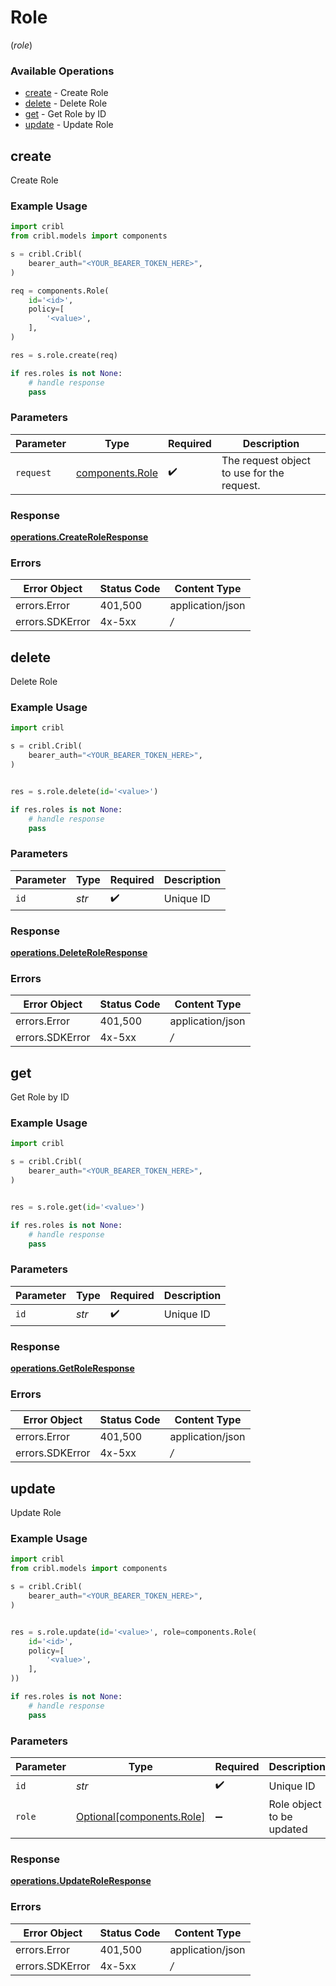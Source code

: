 # Role
(*role*)

### Available Operations

* [create](#create) - Create Role
* [delete](#delete) - Delete Role
* [get](#get) - Get Role by ID
* [update](#update) - Update Role

## create

Create Role

### Example Usage

```python
import cribl
from cribl.models import components

s = cribl.Cribl(
    bearer_auth="<YOUR_BEARER_TOKEN_HERE>",
)

req = components.Role(
    id='<id>',
    policy=[
        '<value>',
    ],
)

res = s.role.create(req)

if res.roles is not None:
    # handle response
    pass

```

### Parameters

| Parameter                                          | Type                                               | Required                                           | Description                                        |
| -------------------------------------------------- | -------------------------------------------------- | -------------------------------------------------- | -------------------------------------------------- |
| `request`                                          | [components.Role](../../models/components/role.md) | :heavy_check_mark:                                 | The request object to use for the request.         |


### Response

**[operations.CreateRoleResponse](../../models/operations/createroleresponse.md)**
### Errors

| Error Object     | Status Code      | Content Type     |
| ---------------- | ---------------- | ---------------- |
| errors.Error     | 401,500          | application/json |
| errors.SDKError  | 4x-5xx           | */*              |

## delete

Delete Role

### Example Usage

```python
import cribl

s = cribl.Cribl(
    bearer_auth="<YOUR_BEARER_TOKEN_HERE>",
)


res = s.role.delete(id='<value>')

if res.roles is not None:
    # handle response
    pass

```

### Parameters

| Parameter          | Type               | Required           | Description        |
| ------------------ | ------------------ | ------------------ | ------------------ |
| `id`               | *str*              | :heavy_check_mark: | Unique ID          |


### Response

**[operations.DeleteRoleResponse](../../models/operations/deleteroleresponse.md)**
### Errors

| Error Object     | Status Code      | Content Type     |
| ---------------- | ---------------- | ---------------- |
| errors.Error     | 401,500          | application/json |
| errors.SDKError  | 4x-5xx           | */*              |

## get

Get Role by ID

### Example Usage

```python
import cribl

s = cribl.Cribl(
    bearer_auth="<YOUR_BEARER_TOKEN_HERE>",
)


res = s.role.get(id='<value>')

if res.roles is not None:
    # handle response
    pass

```

### Parameters

| Parameter          | Type               | Required           | Description        |
| ------------------ | ------------------ | ------------------ | ------------------ |
| `id`               | *str*              | :heavy_check_mark: | Unique ID          |


### Response

**[operations.GetRoleResponse](../../models/operations/getroleresponse.md)**
### Errors

| Error Object     | Status Code      | Content Type     |
| ---------------- | ---------------- | ---------------- |
| errors.Error     | 401,500          | application/json |
| errors.SDKError  | 4x-5xx           | */*              |

## update

Update Role

### Example Usage

```python
import cribl
from cribl.models import components

s = cribl.Cribl(
    bearer_auth="<YOUR_BEARER_TOKEN_HERE>",
)


res = s.role.update(id='<value>', role=components.Role(
    id='<id>',
    policy=[
        '<value>',
    ],
))

if res.roles is not None:
    # handle response
    pass

```

### Parameters

| Parameter                                                    | Type                                                         | Required                                                     | Description                                                  |
| ------------------------------------------------------------ | ------------------------------------------------------------ | ------------------------------------------------------------ | ------------------------------------------------------------ |
| `id`                                                         | *str*                                                        | :heavy_check_mark:                                           | Unique ID                                                    |
| `role`                                                       | [Optional[components.Role]](../../models/components/role.md) | :heavy_minus_sign:                                           | Role object to be updated                                    |


### Response

**[operations.UpdateRoleResponse](../../models/operations/updateroleresponse.md)**
### Errors

| Error Object     | Status Code      | Content Type     |
| ---------------- | ---------------- | ---------------- |
| errors.Error     | 401,500          | application/json |
| errors.SDKError  | 4x-5xx           | */*              |
